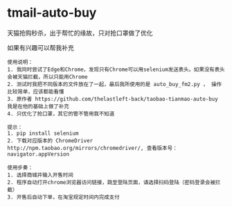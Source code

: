 # tmail-auto-buy
天猫抢购秒杀，出于帮忙的缘故，只对抢口罩做了优化

如果有兴趣可以帮我补充

    使用说明：
    1. 我同时尝试了Edge和Chrome，发现只有Chrome可以用selenium发送表头。如果没有表头会被天猫拦截，所以只能用Chrome
    2. 测试时我把不同版本的文件放在了一起，最后我所使用的是 auto_buy_fm2.py ， 操作比较简单，应该都能看懂
    3. 原作者 https://github.com/thelastleft-back/taobao-tianmao-auto-buy 我是在他的基础上做了补充
    4. 只优化了抢口罩，其它的管不管用我不知道

    提示：
    1. pip install selenium
    2. 下载对应版本的 ChromeDriver http://npm.taobao.org/mirrors/chromedriver/, 查看版本号：navigator.appVersion
    
    使用步奏：
    1. 选择商城并输入开售时间
    2. 程序自动打开chrome浏览器访问链接，跳至登陆页面，请选择扫码登陆（密码登录会被拦截）
    3. 开售后自动下单，在淘宝规定时间内完成支付